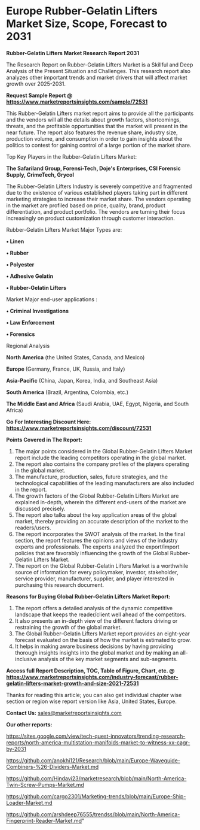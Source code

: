 # Europe Rubber-Gelatin Lifters Market Size, Scope, Forecast to 2031

<strong>Rubber-Gelatin Lifters Market Research Report 2031</strong>

The Research Report on Rubber-Gelatin Lifters Market is a Skillful and Deep Analysis of the Present Situation and Challenges. This research report also analyzes other important trends and market drivers that will affect market growth over 2025-2031.

<strong>Request Sample Report @ <a href=https://www.marketreportsinsights.com/sample/72531>https://www.marketreportsinsights.com/sample/72531</a></strong>

This Rubber-Gelatin Lifters market report aims to provide all the participants and the vendors will all the details about growth factors, shortcomings, threats, and the profitable opportunities that the market will present in the near future. The report also features the revenue share, industry size, production volume, and consumption in order to gain insights about the politics to contest for gaining control of a large portion of the market share.

Top Key Players in the Rubber-Gelatin Lifters Market:

<strong>The Safariland Group, Forensi-Tech, Doje&#39;s Enterprises, CSI Forensic Supply, CrimeTech, Grycol</strong>

The Rubber-Gelatin Lifters Industry is severely competitive and fragmented due to the existence of various established players taking part in different marketing strategies to increase their market share. The vendors operating in the market are profiled based on price, quality, brand, product differentiation, and product portfolio. The vendors are turning their focus increasingly on product customization through customer interaction.

Rubber-Gelatin Lifters Market Major Types are:

<strong>• Linen

• Rubber

• Polyester

• Adhesive Gelatin

• Rubber-Gelatin Lifters</strong>

Market Major end-user applications :

<strong>• Criminal Investigations

• Law Enforcement

• Forensics</strong>

Regional Analysis

</u><strong><b>North America</b></strong> (the United States, Canada, and Mexico)

<strong><b>Europe </b></strong>(Germany, France, UK, Russia, and Italy)

<strong><b>Asia-Pacific</b></strong> (China, Japan, Korea, India, and Southeast Asia)

<strong><b>South America</b></strong> (Brazil, Argentina, Colombia, etc.)

<strong><b>The Middle East and Africa</b></strong> (Saudi Arabia, UAE, Egypt, Nigeria, and South Africa)

<strong>Go For Interesting Discount Here: <a href=https://www.marketreportsinsights.com/discount/72531>https://www.marketreportsinsights.com/discount/72531</a></strong>

<strong>Points Covered in The Report:</strong>
<ol>
  <li>The major points considered in the Global Rubber-Gelatin Lifters Market report include the leading competitors operating in the global market.</li>
  <li>The report also contains the company profiles of the players operating in the global market.</li>
  <li>The manufacture, production, sales, future strategies, and the technological capabilities of the leading manufacturers are also included in the report.</li>
  <li>The growth factors of the Global Rubber-Gelatin Lifters Market are explained in-depth, wherein the different end-users of the market are discussed precisely.</li>
  <li>The report also talks about the key application areas of the global market, thereby providing an accurate description of the market to the readers/users.</li>
  <li>The report incorporates the SWOT analysis of the market. In the final section, the report features the opinions and views of the industry experts and professionals. The experts analyzed the export/import policies that are favorably influencing the growth of the Global Rubber-Gelatin Lifters Market.</li>
  <li>The report on the Global Rubber-Gelatin Lifters Market is a worthwhile source of information for every policymaker, investor, stakeholder, service provider, manufacturer, supplier, and player interested in purchasing this research document.</li>
</ol>
<strong>Reasons for Buying Global Rubber-Gelatin Lifters Market Report:</strong>

<ol>
  <li>The report offers a detailed analysis of the dynamic competitive landscape that keeps the reader/client well ahead of the competitors.</li>
  <li>It also presents an in-depth view of the different factors driving or restraining the growth of the global market.</li>
  <li>The Global Rubber-Gelatin Lifters Market report provides an eight-year forecast evaluated on the basis of how the market is estimated to grow.</li>
  <li>It helps in making aware business decisions by having providing thorough insights insights into the global market and by making an all-inclusive analysis of the key market segments and sub-segments.</li>
</ol>
<strong>Access full Report Description, TOC, Table of Figure, Chart, etc. @ <a href=https://www.marketreportsinsights.com/industry-forecast/rubber-gelatin-lifters-market-growth-and-size-2021-72531>https://www.marketreportsinsights.com/industry-forecast/rubber-gelatin-lifters-market-growth-and-size-2021-72531</a></strong>


Thanks for reading this article; you can also get individual chapter wise section or region wise report version like Asia, United States, Europe.

<strong>Contact Us:</strong>
sales@marketreportsinsights.com

<strong>Our other reports:</strong>

<a href=https://sites.google.com/view/tech-quest-innovators/trending-research-reports/north-america-multistation-manifolds-market-to-witness-xx-cagr-by-2031>https://sites.google.com/view/tech-quest-innovators/trending-research-reports/north-america-multistation-manifolds-market-to-witness-xx-cagr-by-2031</a>

<a href=https://github.com/anokhi121/Research/blob/main/Europe-Waveguide-Combiners-%26-Dividers-Market.md>https://github.com/anokhi121/Research/blob/main/Europe-Waveguide-Combiners-%26-Dividers-Market.md</a>

<a href=https://github.com/Hindavi23/marketresearch/blob/main/North-America-Twin-Screw-Pumps-Market.md>https://github.com/Hindavi23/marketresearch/blob/main/North-America-Twin-Screw-Pumps-Market.md</a>

<a href=https://github.com/cargo2301/Marketing-trends/blob/main/Europe-Ship-Loader-Market.md>https://github.com/cargo2301/Marketing-trends/blob/main/Europe-Ship-Loader-Market.md</a>

<a href=https://github.com/arshdeep76555/trendss/blob/main/North-America-Fingerprint-Reader-Market.md>https://github.com/arshdeep76555/trendss/blob/main/North-America-Fingerprint-Reader-Market.md</a>"
